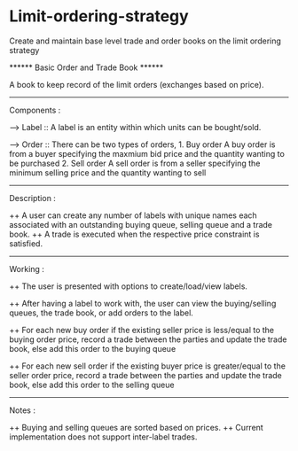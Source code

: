 # Limit-ordering-strategy
Create and maintain base level trade and order books on the limit ordering strategy



****** Basic Order and Trade Book ******

A book to keep record of the limit orders (exchanges based on price).

__________________________
Components :

--> Label :: A label is an entity within which units can be bought/sold.
             
--> Order :: There can be two types of orders,
		1. Buy order
	A buy order is from a buyer specifying the maxmium bid price and the quantity wanting to be purchased
		2. Sell order
	A sell order is from a seller specifying the minimum selling price and the quantity wanting to sell

__________________________
Description :

++ A user can create any number of labels with unique names each associated with an outstanding buying queue, selling queue and a trade book.
++ A trade is executed when the respective price constraint is satisfied. 

__________________________
Working :

++ The user is presented with options to create/load/view labels.

++ After having a label to work with, the user can view the buying/selling queues, the trade book, or add orders to the label.

++ For each new buy order if the existing seller price is less/equal to the buying order price, record a trade between the parties and update the trade book, else add this order to the buying queue

++ For each new sell order if the existing buyer price is greater/equal to the seller order price, record a trade between the parties and update the trade book, else add this order to the selling queue		

__________________________
Notes :

++ Buying and selling queues are sorted based on prices.
++ Current implementation does not support inter-label trades.

